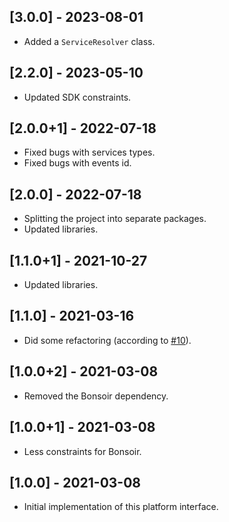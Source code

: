 ## [3.0.0] - 2023-08-01

* Added a `ServiceResolver` class.

## [2.2.0] - 2023-05-10

* Updated SDK constraints.

## [2.0.0+1] - 2022-07-18

* Fixed bugs with services types.
* Fixed bugs with events id.

## [2.0.0] - 2022-07-18

* Splitting the project into separate packages.
* Updated libraries.

## [1.1.0+1] - 2021-10-27

* Updated libraries.

## [1.1.0] - 2021-03-16

* Did some refactoring (according to [#10](https://github.com/Skyost/Bonsoir/issues/10)).

## [1.0.0+2] - 2021-03-08

* Removed the Bonsoir dependency.

## [1.0.0+1] - 2021-03-08

* Less constraints for Bonsoir.

## [1.0.0] - 2021-03-08

* Initial implementation of this platform interface.

